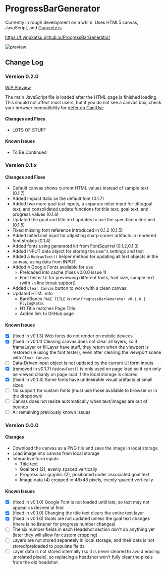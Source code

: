 # ProgressBarGenerator

Currently in rough development on a whim. Uses HTML5 canvas, JavaScript, and [Concrete.js](http://www.concretejs.com/)

https://flyingkatsu.github.io/ProgressBarGenerator/

![preview](https://cdn.pbrd.co/images/GNLhbDR.png)

## Change Log

### Version 0.2.0

[WIP Preview](https://flyingkatsu.github.io/ProgressBarGenerator/section.html)

The main JavaScript file is loaded after the HTML page is finished loading. This should not affect most users, but if you do not see a canvas box, check your browser compatibility for [defer on CanIUse](http://caniuse.com/#feat=script-defer)

#### Changes and Fixes

- LOTS OF STUFF

#### Known Issues

- To Be Continued


### Version 0.1.x

#### Changes and Fixes

- Default canvas shows current HTML values instead of sample text (0.1.7)
- Added Impact Italic as the default font (0.1.7)
- Added two more goal text inputs, a separate miter input for title/goal text, and consolidated update functions for title text, goal text, and progress values (0.1.6)
- Updated the goal and title text updates to use the specified miterLimit (0.1.5)
- Fixed missing font reference introduced in 0.1.2 (0.1.5)
- Added miterLimit input for adjusting sharp corner artifacts in rendered font strokes (0.1.4)
- Added fonts using generated kit from FontSquirrel (0.1.2,0.1.3)
- Added INPUT data object for storing the user's settings and text
- Added a `RedrawText()` helper method for updating all text objects in the canvas, using data from INPUT
- Added 4 Google Fonts available for use
    - Preloaded into cache (fixes v0.0.0 issue 1)
    - Font tester UI for previewing different fonts, font size, sample text (with `\n` line break support)
- Added `Clear Canvas` button to work with a clean canvas
- Updated HTML info
    - BareBones `PAGE TITLE` is now `ProgressBarGenerator v0.1.0 | FlyingKatsu`
    - H1 Title matches Page Title
    - Added link to GitHub page

#### Known Issues

- [x] (fixed in v0.1.3) Web fonts do not render on mobile devices
- [x] (fixed in v0.1.1) Clearing canvas does not clear all layers, so if frameLayer or fillLayer have stuff, they return when the viewport is restored (ie using the font tester), even after clearing the viewport scene with `Clear Canvas`
- [ ] Data-Driven input object is not updated by the current UI form inputs
- [x] (removed in v0.1.7) `RedrawText()` is only used on page load so it can only be viewed cleanly on page load if the local storage is cleared
- [x] (fixed in v0.1.4) Some fonts have undesirable visual artifacts at small sizes
- [ ] No support for custom fonts (must use those available to browser or in the dropdown)
- [ ] Canvas does not resize automatically when text/images are out of bounds
- [ ] All remaining previously known issues

### Version 0.0.0

#### Changes

- Download the canvas as a PNG file and save the image in local storage
- Load image into canvas from local storage
- Interactive form inputs
    - Title text
    - Goal text (2), evenly spaced vertically
    - Progress bar graphic (2), positioned under associated goal text
    - Image data (4) cropped to 48x48 pixels, evenly spaced vertically

#### Known Issues

- [x] (fixed in v0.1.0) Google Font is not loaded until late, so text may not appear as desired at first
- [x] (fixed in v0.1.0) Changing the title text clears the entire text layer
- [x] (fixed in v0.1.6) Goals are not updated unless the goal text changes (there is no listener for progress number changes)
- [ ] The six number fields in each Headshot section don't do anything yet (later they will allow for custom cropping)
- [ ] Layers are not stored separately in local storage, and their data is not stored/preloaded to populate fields
- [ ] Layer data is not stored internally (so it is never cleared to avoid erasing unrelated pixels), so replacing a headshot won't fully clear the pixels from the old headshot
